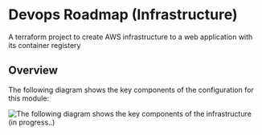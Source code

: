 # Devops Roadmap (Infrastructure)

A terraform project to create AWS infrastructure to a web application with its container registery 

## Overview

The following diagram shows the key components of the configuration for this module:

![The following diagram shows the key components of the infrastructure (in progress..)](https://github.com/neeraj9194/devops-roadmap/docs/devops-roadmap.png)

